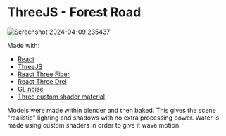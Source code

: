 # ThreeJS - Forest Road

![Screenshot 2024-04-09 235437](https://github.com/kristianpayne1/threejs-forest-road/assets/16291096/5c621d00-122a-447f-a45e-c5143bb56796)

Made with:
- [React](https://react.dev/)
- [ThreeJS](https://threejs.org/)
- [React Three Fiber](https://docs.pmnd.rs/react-three-fiber/getting-started/introduction)
- [React Three Drei](https://github.com/pmndrs/drei)
- [GL noise](https://farazzshaikh.github.io/glNoise/module-Common.html)
- [Three custom shader material](https://github.com/FarazzShaikh/THREE-CustomShaderMaterial#readme)

Models were made within blender and then baked. This gives the scene "realistic" lighting and shadows with no extra processing power. Water is made using custom shaders in order to give it wave motion.
